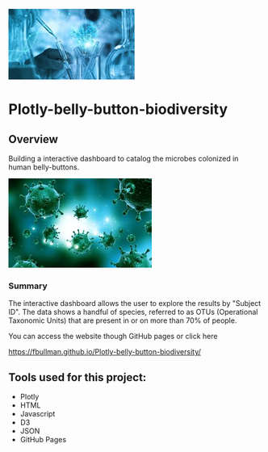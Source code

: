 
![This is an image](https://github.com/Fbullman/Plotly-belly-button-biodiversity/blob/main/static/images/lab1.jpg)

# Plotly-belly-button-biodiversity
## Overview

Building a interactive dashboard to catalog the microbes colonized in human belly-buttons. 

![This is an image](https://github.com/Fbullman/Plotly-belly-button-biodiversity/blob/main/static/images/images.jpg)

### Summary
The interactive dashboard allows the user to explore the results by "Subject ID". The data shows a handful of species, referred to as OTUs (Operational Taxonomic Units) that are present in or on more than 70% of people.


You can access the website though GitHub pages or click here

https://fbullman.github.io/Plotly-belly-button-biodiversity/


## Tools used for this project:
* Plotly
* HTML
* Javascript
* D3
* JSON
* GitHub Pages
